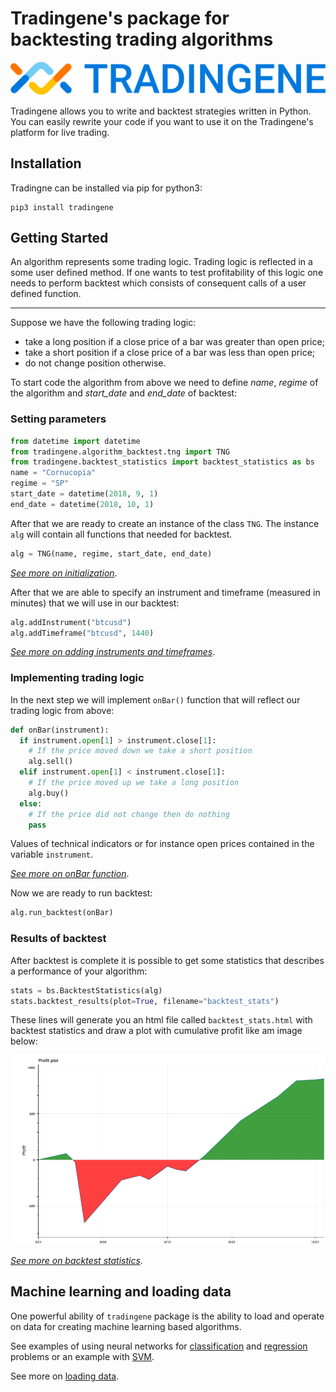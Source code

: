 # Tradingene's package for backtesting trading algorithms

![image](img/logo_tg_large_1stroke.png)

Tradingene allows you to write and backtest strategies written in Python. You can easily rewrite your code if you want to use it on the Tradingene's platform for live trading.

## Installation
Tradingne can be installed via pip for python3:

    pip3 install tradingene

## Getting Started

An algorithm represents some trading logic. Trading logic is reflected in a some user defined method. If one wants to test profitability of this logic one needs to perform backtest which consists of consequent calls of a user defined function.

---
Suppose we have the following trading logic:

  - take a long position if a close price of a bar was greater than open price;
  - take a short position if a close price of a bar was less than open price;
  - do not change position otherwise.

To start code the algorithm from above we need to define _name_, _regime_ of the algorithm and _start_date_ and _end_date_ of backtest:

### Setting parameters

```python
from datetime import datetime
from tradingene.algorithm_backtest.tng import TNG
from tradingene.backtest_statistics import backtest_statistics as bs
name = "Cornucopia"
regime = "SP"
start_date = datetime(2018, 9, 1)
end_date = datetime(2018, 10, 1)
```

After that we are ready to create an instance of the class ```TNG```. The instance ```alg``` will contain all functions that needed for backtest.

```python
alg = TNG(name, regime, start_date, end_date)
```
[_See  more on initialization_](user_guide/misc/initialization.md).

 After that we are able to specify an instrument and timeframe (measured in minutes) that we will use in our backtest:

```python
alg.addInstrument("btcusd")
alg.addTimeframe("btcusd", 1440)
```
[_See  more on adding instruments and timeframes_](user_guide/misc/import_instruments.md).

### Implementing trading logic

In the next step we will implement ```onBar()``` function that will reflect our trading logic from above:

```python
def onBar(instrument):
  if instrument.open[1] > instrument.close[1]:
    # If the price moved down we take a short position
    alg.sell()
  elif instrument.open[1] < instrument.close[1]:
    # If the price moved up we take a long position
    alg.buy()
  else:
    # If the price did not change then do nothing
    pass
```

Values of technical indicators or for instance open prices contained in the variable ```instrument```.

[_See more on onBar function_](user_guide/misc/onbar.md).

Now we are ready to run backtest:
```python
alg.run_backtest(onBar)
```

### Results of backtest

After backtest is complete it is possible to get some statistics that describes a performance of your algorithm:

```python
stats = bs.BacktestStatistics(alg)
stats.backtest_results(plot=True, filename="backtest_stats")
```

These lines will generate you an html file called ```backtest_stats.html``` with backtest statistics and draw a plot with cumulative profit like am image below:

![image](img/profit_plot.png)

[_See more on backtest statistics_](user_guide/backtest_statistics/backtest_results.md).

## Machine learning and loading data

One powerful ability of ```tradingene``` package is the ability to load and operate on data for creating machine learning based algorithms.

See examples of using neural networks for [classification]() and [regression]() problems or an example with [SVM]().

 See more on [loading data](user_quide/misc/loading_data.md).
